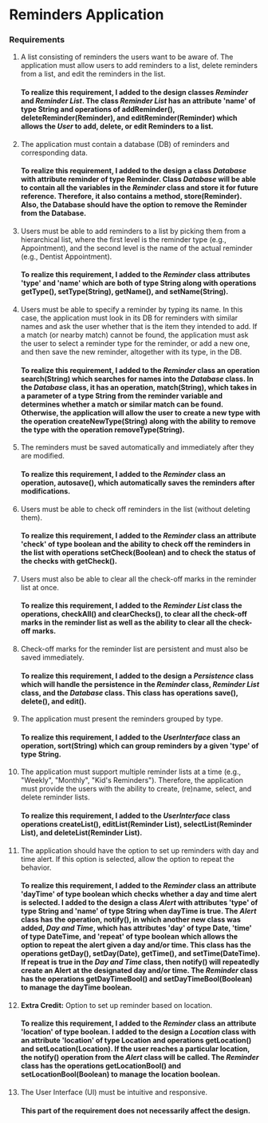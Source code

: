# Reminders Application
### Requirements
1. A list consisting of reminders the users want to be aware of. The application must allow users to add reminders to a list, delete reminders from a list, and edit the reminders in the list.
    #### To realize this requirement, I added to the design classes *Reminder* and *Reminder List*. The class *Reminder List* has an attribute 'name' of type String and operations of addReminder(), deleteReminder(Reminder), and editReminder(Reminder) which allows the *User* to add, delete, or edit Reminders to a list.

2. The application must contain a database (DB) of reminders and corresponding data.
    #### To realize this requirement, I added to the design a class *Database* with attribute reminder of type Reminder. Class *Database* will be able to contain all the variables in the *Reminder* class and store it for future reference. Therefore, it also contains a method, store(Reminder). Also, the Database should have the option to remove the Reminder from the Database.

3. Users must be able to add reminders to a list by picking them from a hierarchical list, where the first level is the reminder type (e.g., Appointment), and the second level is the name of the actual reminder (e.g., Dentist Appointment).
    #### To realize this requirement, I added to the *Reminder* class attributes 'type' and 'name' which are both of type String along with operations getType(), setType(String), getName(), and setName(String).


4. Users must be able to specify a reminder by typing its name. In this case, the application must look in its DB for reminders with similar names and ask the user whether that is the item they intended to add. If a match (or nearby match) cannot be found, the application must ask the user to select a reminder type for the reminder, or add a new one, and then save the new reminder, altogether with its type, in the DB.
    #### To realize this requirement, I added to the *Reminder* class an operation search(String) which searches for names into the *Database* class. In the *Database* class, it has an operation, match(String), which takes in a parameter of a type String from the reminder variable and determines whether a match or similar match can be found. Otherwise, the application will allow the user to create a new type with the operation createNewType(String) along with the ability to remove the type with the operation removeType(String).


5. The reminders must be saved automatically and immediately after they are modified.
    #### To realize this requirement, I added to the *Reminder* class an operation, autosave(), which automatically saves the reminders after modifications.


6. Users must be able to check off reminders in the list (without deleting them).
    #### To realize this requirement, I added to the *Reminder* class an attribute 'check' of type boolean and the ability to check off the reminders in the list with operations setCheck(Boolean) and to check the status of the checks with getCheck().


7. Users must also be able to clear all the check-off marks in the reminder list at once.
    #### To realize this requirement, I added to the *Reminder List* class the operations, checkAll() and clearChecks(), to clear all the check-off marks in the reminder list as well as the ability to clear all the check-off marks.

8. Check-off marks for the reminder list are persistent and must also be saved immediately.
    #### To realize this requirement, I added to the design a *Persistence* class which will handle the persistence in the *Reminder* class, *Reminder List* class, and the *Database* class. This class has operations save(), delete(), and edit().


9. The application must present the reminders grouped by type.
    #### To realize this requirement, I added to the *UserInterface* class an operation, sort(String) which can group reminders by a given 'type' of type String. 
11. The application must support multiple reminder lists at a time (e.g., "Weekly", "Monthly", "Kid's Reminders"). Therefore, the application must provide the users with the ability to create, (re)name, select, and delete reminder lists.
    #### To realize this requirement, I added to the *UserInterface* class operations createList(), editList(Reminder List), selectList(Reminder List), and deleteList(Reminder List).


11. The application should have the option to set up reminders with day and time alert. If this option is selected, allow the option to repeat the behavior.
    #### To realize this requirement, I added to the *Reminder* class an attribute 'dayTime' of type boolean which checks whether a day and time alert is selected. I added to the design a class *Alert* with attributes 'type' of type String and 'name' of type String when dayTime is true. The *Alert* class has the operation, notify(), in which another new class was added, *Day and Time*, which has attributes 'day' of type Date, 'time' of type DateTime, and 'repeat' of type boolean which allows the option to repeat the alert given a day and/or time. This class has the operations getDay(), setDay(Date), getTime(), and setTime(DateTime). If repeat is true in the *Day and Time* class, then notify() will repeatedly create an Alert at the designated day and/or time. The *Reminder* class has the operations getDayTimeBool() and setDayTimeBool(Boolean) to manage the dayTime boolean.


12. **Extra Credit:** Option to set up reminder based on location.
    #### To realize this requirement, I added to the *Reminder* class an attribute 'location' of type boolean. I added to the design a *Location* class with an attribute 'location' of type Location and operations getLocation() and setLocation(Location). If the user reaches a particular location, the notify() operation from the *Alert* class will be called. The *Reminder* class has the operations getLocationBool() and setLocationBool(Boolean) to manage the location boolean.

13. The User Interface (UI) must be intuitive and responsive.
    #### This part of the requirement does not necessarily affect the design.


